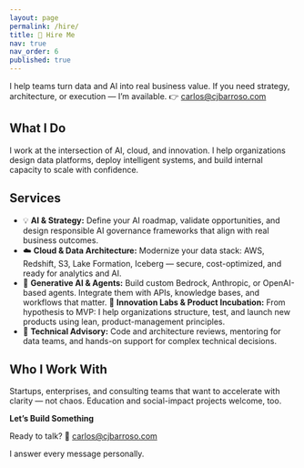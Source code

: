 ```yaml
---
layout: page
permalink: /hire/
title: 🚀 Hire Me
nav: true
nav_order: 6
published: true
---
```


I help teams turn data and AI into real business value.
If you need strategy, architecture, or execution — I’m available.
👉 carlos@cjbarroso.com

## What I Do

I work at the intersection of AI, cloud, and innovation.
I help organizations design data platforms, deploy intelligent systems, and build internal capacity to scale with confidence.

## Services

- 💡 **AI & Strategy:** Define your AI roadmap, validate opportunities, and design responsible AI governance frameworks that align with real business outcomes.
- ☁️ **Cloud & Data Architecture:** Modernize your data stack: AWS, Redshift, S3, Lake Formation, Iceberg — secure, cost-optimized, and ready for analytics and AI.
- 🤖 **Generative AI & Agents:** Build custom Bedrock, Anthropic, or OpenAI-based agents. Integrate them with APIs, knowledge bases, and workflows that matter.
  🧭 **Innovation Labs & Product Incubation:** From hypothesis to MVP: I help organizations structure, test, and launch new products using lean, product-management principles.
- 🧱 **Technical Advisory:** Code and architecture reviews, mentoring for data teams, and hands-on support for complex technical decisions.

## Who I Work With

Startups, enterprises, and consulting teams that want to accelerate with clarity — not chaos.
Education and social-impact projects welcome, too.

**Let’s Build Something**

Ready to talk?
📧 carlos@cjbarroso.com

I answer every message personally.
